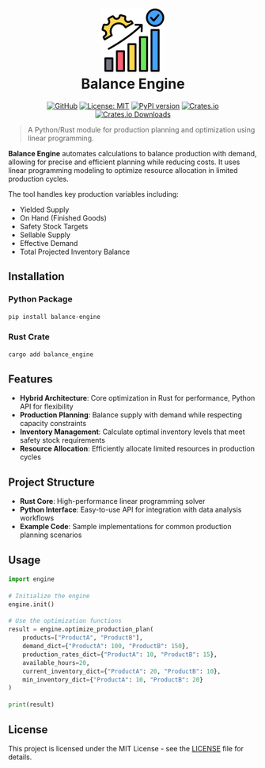 <h1 align="center">
  <img src="https://raw.githubusercontent.com/Yrrrrrf/balance_engine/refs/heads/main/resources/img/success.png" alt="Balance Engine Optimization Icon" width="128" height="128">
  <div align="center">Balance Engine</div>
</h1>

<div align="center">

[![GitHub](https://img.shields.io/badge/GitHub-balance__engine-181717?logo=github)](https://github.com/Yrrrrrf/balance_engine)
[![License: MIT](https://img.shields.io/badge/License-MIT-yellow.svg)](https://choosealicense.com/licenses/mit/)
[![PyPI version](https://img.shields.io/pypi/v/balance-engine?logo=python)](https://pypi.org/project/balance-engine/)
[![Crates.io](https://img.shields.io/crates/v/balance_engine.svg?logo=rust)](https://crates.io/crates/balance_engine)
[![Crates.io Downloads](https://img.shields.io/crates/d/balance_engine)](https://crates.io/crates/balance_engine)
<!-- [![Downloads](https://pepy.tech/badge/prism-py)](https://pepy.tech/project/prism-py) -->

</div>

> A Python/Rust module for production planning and optimization using linear programming.

**Balance Engine** automates calculations to balance production with demand, allowing for precise and efficient planning while reducing costs. It uses linear programming modeling to optimize resource allocation in limited production cycles.

The tool handles key production variables including:
- Yielded Supply
- On Hand (Finished Goods)
- Safety Stock Targets
- Sellable Supply
- Effective Demand
- Total Projected Inventory Balance

## Installation

### Python Package

```bash
pip install balance-engine
```

### Rust Crate

```bash
cargo add balance_engine
```

## Features

- **Hybrid Architecture**: Core optimization in Rust for performance, Python API for flexibility
- **Production Planning**: Balance supply with demand while respecting capacity constraints
- **Inventory Management**: Calculate optimal inventory levels that meet safety stock requirements
- **Resource Allocation**: Efficiently allocate limited resources in production cycles

## Project Structure

- **Rust Core**: High-performance linear programming solver
- **Python Interface**: Easy-to-use API for integration with data analysis workflows
- **Example Code**: Sample implementations for common production planning scenarios

## Usage

```python
import engine

# Initialize the engine
engine.init()

# Use the optimization functions
result = engine.optimize_production_plan(
    products=["ProductA", "ProductB"],
    demand_dict={"ProductA": 100, "ProductB": 150},
    production_rates_dict={"ProductA": 10, "ProductB": 15},
    available_hours=20,
    current_inventory_dict={"ProductA": 20, "ProductB": 10},
    min_inventory_dict={"ProductA": 10, "ProductB": 20}
)

print(result)
```

## License

This project is licensed under the MIT License - see the [LICENSE](LICENSE) file for details.